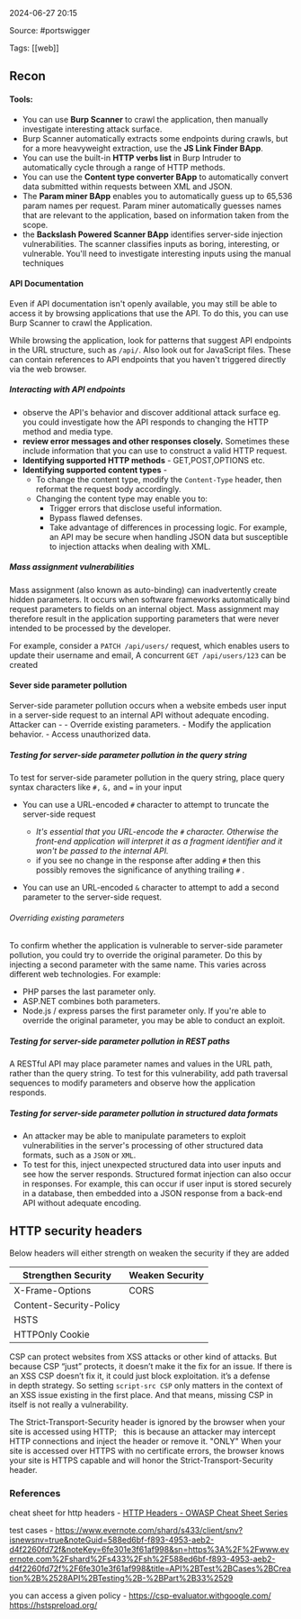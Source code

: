 
2024-06-27 20:15

Source: #portswigger 

Tags: [[web]]
## Recon
#### Tools: 

- You can use **Burp Scanner** to crawl the application, then manually investigate interesting attack surface.
- Burp Scanner automatically extracts some endpoints during crawls, but for a more heavyweight extraction, use the **JS Link Finder BApp**.
- You can use the built-in **HTTP verbs list** in Burp Intruder to automatically cycle through a range of HTTP methods. 
- You can use the **Content type converter BApp** to automatically convert data submitted within requests between XML and JSON.
- The **Param miner BApp** enables you to automatically guess up to 65,536 param names per request. Param miner automatically guesses names that are relevant to the application, based on information taken from the scope. 
- the **Backslash Powered Scanner BApp** identifies server-side injection vulnerabilities. The scanner classifies inputs as boring, interesting, or vulnerable. You'll need to investigate interesting inputs using the manual techniques
#### API Documentation 

Even if API documentation isn't openly available, you may still be able to access it by browsing applications that use the API. To do this, you can use Burp Scanner to crawl the Application.

While browsing the application, look for patterns that suggest API endpoints in the URL structure, such as `/api/`. Also look out for JavaScript files. These can contain references to API endpoints that you haven't triggered directly via the web browser. 
##### Interacting with API endpoints

- observe the API's behavior and discover additional attack surface eg. you could investigate how the API responds to changing the HTTP method and media type. 
- **review error messages and other responses closely.** Sometimes these include information that you can use to construct a valid HTTP request. 
- **Identifying supported HTTP methods** - GET,POST,OPTIONS etc.
- **Identifying supported content types** -
	- To change the content type, modify the `Content-Type` header, then reformat the request body accordingly. 
	- Changing the content type may enable you to:
	    - Trigger errors that disclose useful information.
	    - Bypass flawed defenses.
	    - Take advantage of differences in processing logic. For example, an API may be secure when handling JSON data but susceptible to injection attacks when dealing with XML.
##### Mass assignment vulnerabilities

Mass assignment (also known as auto-binding) can inadvertently create hidden parameters. It occurs when software frameworks automatically bind request parameters to fields on an internal object. Mass assignment may therefore result in the application supporting parameters that were never intended to be processed by the developer.

For example, consider a `PATCH /api/users/` request, which enables users to update their username and email, A concurrent `GET /api/users/123` can be created 
#### Sever side parameter pollution 

Server-side parameter pollution occurs when a website embeds user input in a server-side request to an internal API without adequate encoding. Attacker can - 
    - Override existing parameters.
    - Modify the application behavior.
    - Access unauthorized data.
##### Testing for server-side parameter pollution in the query string

To test for server-side parameter pollution in the query string, place query syntax characters like `#,` `&,` and `=` in your input 

- You can use a URL-encoded `#` character to attempt to truncate the server-side request
	- *It's essential that you URL-encode the `#` character. Otherwise the front-end application will interpret it as a fragment identifier and it won't be passed to the internal API.* 
	- if you see no change in the response after adding `#` then this possibly removes the significance of anything trailing `#` .

- You can use an URL-encoded `&` character to attempt to add a second parameter to the server-side request. 
###### Overriding existing parameters

To confirm whether the application is vulnerable to server-side parameter pollution, you could try to override the original parameter. Do this by injecting a second parameter with the same name. This varies across different web technologies. For example: 
- PHP parses the last parameter only. 
- ASP.NET combines both parameters.
- Node.js / express parses the first parameter only.
If you're able to override the original parameter, you may be able to conduct an exploit.
##### Testing for server-side parameter pollution in REST paths

A RESTful API may place parameter names and values in the URL path, rather than the query string.
To test for this vulnerability, add path traversal sequences to modify parameters and observe how the application responds. 
##### Testing for server-side parameter pollution in structured data formats

- An attacker may be able to manipulate parameters to exploit vulnerabilities in the server's processing of other structured data formats, such as a `JSON` or `XML`.
- To test for this, inject unexpected structured data into user inputs and see how the server responds. 
 Structured format injection can also occur in responses. For example, this can occur if user input is stored securely in a database, then embedded into a JSON response from a back-end API without adequate encoding. 
## HTTP security headers 

Below headers will either strength on weaken the security if they are added 

| Strengthen Security     | Weaken Security |
| ----------------------- | --------------- |
| X-Frame-Options         | CORS            |
| Content-Security-Policy |                 |
| HSTS                    |                 |
| HTTPOnly Cookie         |                 |
CSP can protect websites from XSS attacks or other kind of attacks. But because CSP “just” protects, it doesn’t make it the fix for an issue. If there is an XSS CSP doesn’t fix it, it could just block exploitation. it’s a defense in depth strategy. So setting `script-src CSP` only matters in the context of an XSS issue existing in the first place. And that means, missing CSP in itself is not really a vulnerability.

The Strict-Transport-Security header is ignored by the browser when your site is accessed using HTTP;  
this is because an attacker may intercept HTTP connections and inject the header or remove it. "ONLY" When your site is accessed over HTTPS with no certificate errors, the browser knows your site is HTTPS capable and will honor the Strict-Transport-Security header.
### References

cheat sheet for http headers - [HTTP Headers - OWASP Cheat Sheet Series](https://cheatsheetseries.owasp.org/cheatsheets/HTTP_Headers_Cheat_Sheet.html)

test cases - 
https://www.evernote.com/shard/s433/client/snv?isnewsnv=true&noteGuid=588ed6bf-f893-4953-aeb2-d4f2260fd72f&noteKey=6fe301e3f61af998&sn=https%3A%2F%2Fwww.evernote.com%2Fshard%2Fs433%2Fsh%2F588ed6bf-f893-4953-aeb2-d4f2260fd72f%2F6fe301e3f61af998&title=API%2BTest%2BCases%2BCreation%2B%2528API%2BTesting%2B-%2BPart%2B33%2529

you can access a given policy - https://csp-evaluator.withgoogle.com/
https://hstspreload.org/